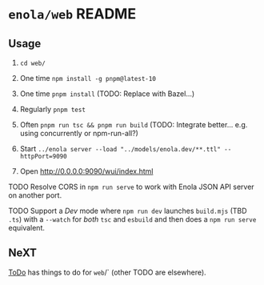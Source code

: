 <!--
    SPDX-License-Identifier: Apache-2.0

    Copyright 2025 The Enola <https://enola.dev> Authors

    Licensed under the Apache License, Version 2.0 (the "License");
    you may not use this file except in compliance with the License.
    You may obtain a copy of the License at

        https://www.apache.org/licenses/LICENSE-2.0

    Unless required by applicable law or agreed to in writing, software
    distributed under the License is distributed on an "AS IS" BASIS,
    WITHOUT WARRANTIES OR CONDITIONS OF ANY KIND, either express or implied.
    See the License for the specific language governing permissions and
    limitations under the License.
-->

# `enola/web` README

## Usage

1. `cd web/`

1. One time `npm install -g pnpm@latest-10` <!-- NB: Keep pnpm version in-sync with pnpm/action-setup in ci.yaml -->

1. One time `pnpm install` (TODO: Replace with Bazel...)

1. Regularly `pnpm test`

1. Often `pnpm run tsc && pnpm run build` (TODO: Integrate better... e.g. using concurrently or npm-run-all?)

1. Start `../enola server --load "../models/enola.dev/**.ttl" --httpPort=9090`

1. Open <http://0.0.0.0:9090/wui/index.html>

TODO Resolve CORS in  `npm run serve` to work with Enola JSON API server on another port.

TODO Support a _Dev_ mode where `npm run dev` launches `build.mjs` (TBD `.ts`) with
a `--watch` for _both_ `tsc` and `esbuild` and then does a `npm run serve` equivalent.

## NeXT

[ToDo](ToDo.md) has things to do for `web`/` (other TODO are elsewhere).
